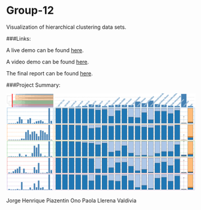 # Group-12

Visualization of hierarchical clustering data sets.

###Links:

A live demo can be found [here](http://nyu-cs6313-fall2015.github.io/Group-12/).

A video demo can be found [here](https://vimeo.com/149582643).

The final report can be found [here](https://github.com/nyu-cs6313-fall2015/Group-12/blob/master/images/GROUP12FinalReportCLUSTERING.pdf).

###Project Summary:

![ClusterVis](https://raw.githubusercontent.com/nyu-cs6313-fall2015/Group-12/master/images/demoGithub.png)


Jorge Henrique Piazentin Ono
Paola Llerena Valdivia
